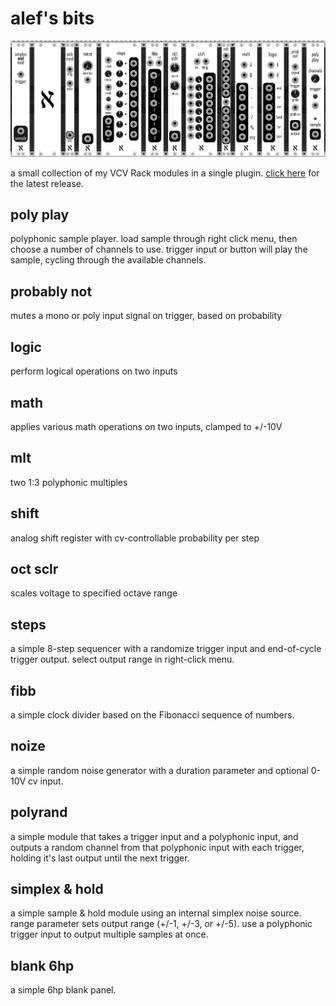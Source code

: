# alef's bits

![plugin screenshot](/screenshot.png "plugin screenshot")

a small collection of my VCV Rack modules in a single plugin. [click here](https://github.com/alefnull/alefsbits/releases) for the latest release.

## poly play

polyphonic sample player. load sample through right click menu, then choose a number of channels to use. trigger input or button will play the sample, cycling through the available channels.

## probably not

mutes a mono or poly input signal on trigger, based on probability

## logic

perform logical operations on two inputs

## math

applies various math operations on two inputs, clamped to +/-10V

## mlt

two 1:3 polyphonic multiples

## shift

analog shift register with cv-controllable probability per step

## oct sclr

scales voltage to specified octave range

## steps

a simple 8-step sequencer with a randomize trigger input and end-of-cycle trigger output. select output range in right-click menu.

## fibb

a simple clock divider based on the Fibonacci sequence of numbers.

## noize

a simple random noise generator with a duration parameter and optional 0-10V cv input.

## polyrand

a simple module that takes a trigger input and a polyphonic input, and outputs a random channel from that polyphonic input with each trigger, holding it's last output until the next trigger.

## simplex & hold

a simple sample & hold module using an internal simplex noise source. range parameter sets output range (+/-1, +/-3, or +/-5). use a polyphonic trigger input to output multiple samples at once.

## blank 6hp

a simple 6hp blank panel.

